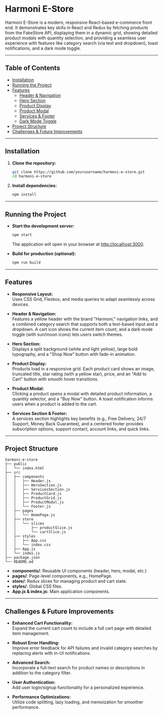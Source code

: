 # Harmoni E-Store

Harmoni E-Store is a modern, responsive React-based e-commerce front end. It demonstrates key skills in React and Redux by fetching products from the FakeStore API, displaying them in a dynamic grid, showing detailed product modals with quantity selection, and providing a seamless user experience with features like category search (via text and dropdown), toast notifications, and a dark mode toggle.

---
## Table of Contents
- [Installation](#installation)
- [Running the Project](#running-the-project)
- [Features](#features)
  - [Header & Navigation](#header--navigation)
  - [Hero Section](#hero-section)
  - [Product Display](#product-display)
  - [Product Modal](#product-modal)
  - [Services & Footer](#services--footer)
  - [Dark Mode Toggle](#dark-mode-toggle)
- [Project Structure](#project-structure)
- [Challenges & Future Improvements](#challenges--future-improvements)





---

## Installation

1. **Clone the repository:**

   ```bash
   git clone https://github.com/yourusername/harmoni-e-store.git
   cd harmoni-e-store
   ```

2. **Install dependencies:**

   ```bash
   npm install
   ```

---

## Running the Project

- **Start the development server:**

  ```bash
  npm start
  ```

  The application will open in your browser at [http://localhost:3000](http://localhost:3000).

- **Build for production (optional):**

  ```bash
  npm run build
  ```

---

## Features

- **Responsive Layout:**  
  Uses CSS Grid, Flexbox, and media queries to adapt seamlessly across devices.

- **Header & Navigation:**  
  Features a yellow header with the brand "Harmoni," navigation links, and a combined category search that supports both a text-based input and a dropdown. A cart icon shows the current item count, and a dark mode toggle (with sun/moon icons) lets users switch themes.

- **Hero Section:**  
  Displays a split background (white and light yellow), large bold typography, and a "Shop Now" button with fade-in animation.

- **Product Display:**  
  Products load in a responsive grid. Each product card shows an image, truncated title, star rating (with a yellow star), price, and an "Add to Cart" button with smooth hover transitions.

- **Product Modal:**  
  Clicking a product opens a modal with detailed product information, a quantity selector, and a "Buy Now" button. A toast notification informs users when a product is added to the cart.

- **Services Section & Footer:**  
  A services section highlights key benefits (e.g., Free Delivery, 24/7 Support, Money Back Guarantee), and a centered footer provides subscription options, support contact, account links, and quick links.

---

## Project Structure

```
harmoni-e-store
├── public
│   └── index.html
├── src
│   ├── components
│   │   ├── Header.js
│   │   ├── HeroSection.js
│   │   ├── ServicesSection.js
│   │   ├── ProductCard.js
│   │   ├── ProductGrid.js
│   │   ├── ProductModal.js
│   │   └── Footer.js
│   ├── pages
│   │   └── HomePage.js
│   ├── store
│   │   └── slices
│   │       ├── productSlice.js
│   │       └── cartSlice.js
│   ├── styles
│   │   ├── App.css
│   │   └── index.css
│   ├── App.js
│   └── index.js
├── package.json
└── README.md
```

- **components/**: Reusable UI components (header, hero, modal, etc.)  
- **pages/**: Page-level components, e.g., HomePage.  
- **store/**: Redux slices for managing product and cart state.  
- **styles/**: Global CSS files.  
- **App.js & index.js:** Main application components.

---

## Challenges & Future Improvements

- **Enhanced Cart Functionality:**  
  Expand the current cart count to include a full cart page with detailed item management.

- **Robust Error Handling:**  
  Improve error feedback for API failures and invalid category searches by replacing alerts with in-UI notifications.

- **Advanced Search:**  
  Incorporate a full-text search for product names or descriptions in addition to the category filter.

- **User Authentication:**  
  Add user login/signup functionality for a personalized experience.

- **Performance Optimizations:**  
  Utilize code splitting, lazy loading, and memoization for smoother performance.

